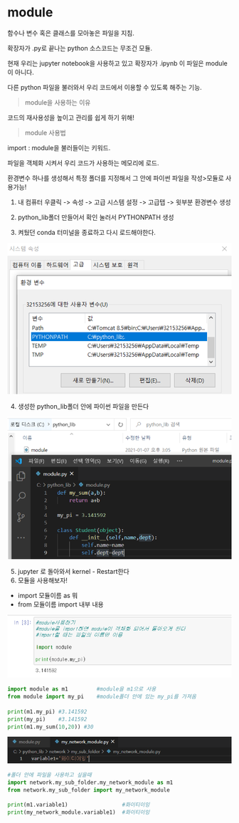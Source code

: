 # module

함수나 변수 혹은 클래스를 모아놓은 파일을 지침.

확장자가 .py로 끝나는 python 소스코드는 무조건 모듈.

현재 우리는 jupyter notebook을 사용하고 있고 확장자가 .ipynb 이 파일은 module이 아니다.

다른 python 파일을 불러와서 우리 코드에서 이용할 수 있도록 해주는 기능.



> module을 사용하는 이유

코드의 재사용성을 높이고 관리를 쉽게 하기 위해!



> module 사용법

import : module을 불러들이는 키워드.

파일을 객체화 시켜서 우리 코드가 사용하는 메모리에 로드.



환경변수 하나를 생성해서 특정 폴더를 지정해서 그 안에 파이썬 파일을 작성>모듈로 사용가능!

1. 내 컴퓨터 우클릭 -> 속성 -> 고급 시스템 설정 -> 고급탭 -> 윗부분 환경변수 생성

2. python_lib폴더 만들어서 확인 눌러서 PYTHONPATH 생성

3. 켜뒀던 conda 터미널을 종료하고 다시 로드해야한다.

![image-20210107144436826](md-images/image-20210107144436826.png)



4. 생성한 python_lib폴더 안에 파이썬 파일을 만든다

![image-20210107150628202](md-images/image-20210107150628202.png)



5. jupyter 로 돌아와서 kernel - Restart한다
6. 모듈을 사용해보자!

- import 모듈이름 as 뭐
- from 모듈이름 import 내부 내용

![image-20210107151005774](md-images/image-20210107151005774.png)

```python
import module as m1			#module을 m1으로 사용
from module import my_pi	#module폴더 안에 있는 my_pi를 가져옴

print(m1.my_pi)	#3.141592
print(my_pi)	#3.141592	
print(m1.my_sum(10,20))	#30
```



![image-20210107153357552](md-images/image-20210107153357552.png)

```python
#폴더 안에 파일을 사용하고 싶을때
import network.my_sub_folder.my_network_module as m1
from network.my_sub_folder import my_network_module

print(m1.variable1)					#화이티이잉
print(my_network_module.variable1)	#화이티이잉
```

